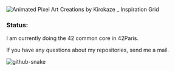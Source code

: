 ![Animated Pixel Art Creations by Kirokaze _ Inspiration Grid](https://github.com/user-attachments/assets/8ab2f0dd-ca3a-46d2-b66c-3b7f48ca0909)

### Status:

I am currently doing the 42 common core in 42Paris.

If you have any questions about my repositories, send me a mail.

<picture>
  <source media="(prefers-color-scheme: dark)" srcset="github-snake-dark.svg" />
  <source media="(prefers-color-scheme: light)" srcset="github-snake.svg" />
  <img alt="github-snake" src="github-snake.svg" />
</picture>

<!---
hadubois/hadubois is a ✨ special ✨ repository because its `README.md` (this file) appears on your GitHub profile.
You can click the Preview link to take a look at your changes.
--->
